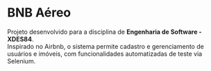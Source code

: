 # BNB Aéreo

Projeto desenvolvido para a disciplina de **Engenharia de Software - XDES84**.  
Inspirado no Airbnb, o sistema permite cadastro e gerenciamento de usuários e imóveis, com funcionalidades automatizadas de teste via Selenium.
